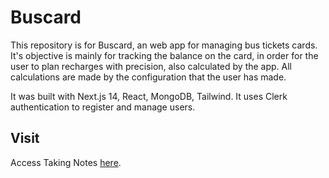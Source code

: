 # Buscard

This repository is for Buscard, an web app for managing bus tickets cards.
It's objective is mainly for tracking the balance on the card, in order for the user to plan recharges with precision, also calculated by the app.
All calculations are made by the configuration that the user has made.

It was built with Next.js 14, React, MongoDB, Tailwind.
It uses Clerk authentication to register and manage users.

## Visit

Access Taking Notes [here](https://buscard-caiosdeo.vercel.app/).